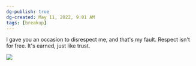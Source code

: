 ```yaml
---
dg-publish: true
dg-created: May 11, 2022, 9:01 AM
tags: [breakup]
---
```


I gave you an occasion to disrespect me, and that's my fault. Respect isn't for free. It's earned, just like trust.

![](https://i.imgur.com/hAVHRMZ.jpg)
